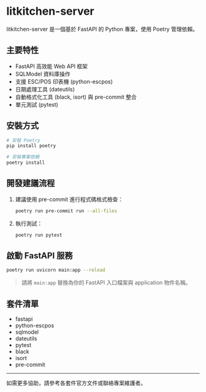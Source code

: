 # litkitchen-server

litkitchen-server 是一個基於 FastAPI 的 Python 專案，使用 Poetry 管理依賴。

## 主要特性
- FastAPI 高效能 Web API 框架
- SQLModel 資料庫操作
- 支援 ESC/POS 印表機 (python-escpos)
- 日期處理工具 (dateutils)
- 自動格式化工具 (black, isort) 與 pre-commit 整合
- 單元測試 (pytest)

## 安裝方式

```bash
# 安裝 Poetry
pip install poetry

# 安裝專案依賴
poetry install
```

## 開發建議流程

1. 建議使用 pre-commit 進行程式碼格式檢查：
   ```bash
   poetry run pre-commit run --all-files
   ```
2. 執行測試：
   ```bash
   poetry run pytest
   ```

## 啟動 FastAPI 服務

```bash
poetry run uvicorn main:app --reload
```

> 請將 `main:app` 替換為你的 FastAPI 入口檔案與 application 物件名稱。

## 套件清單
- fastapi
- python-escpos
- sqlmodel
- dateutils
- pytest
- black
- isort
- pre-commit

---

如需更多協助，請參考各套件官方文件或聯絡專案維護者。
